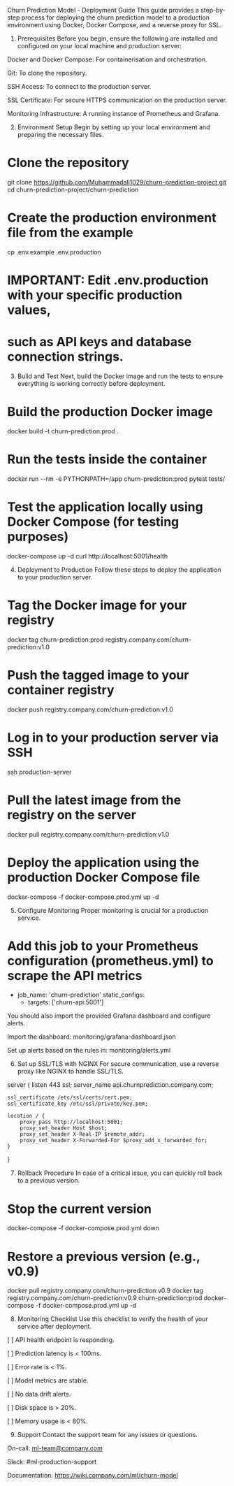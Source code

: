 Churn Prediction Model - Deployment Guide
This guide provides a step-by-step process for deploying the churn prediction model to a production environment using Docker, Docker Compose, and a reverse proxy for SSL.

1. Prerequisites
Before you begin, ensure the following are installed and configured on your local machine and production server:

Docker and Docker Compose: For containerisation and orchestration.

Git: To clone the repository.

SSH Access: To connect to the production server.

SSL Certificate: For secure HTTPS communication on the production server.

Monitoring Infrastructure: A running instance of Prometheus and Grafana.

2. Environment Setup
Begin by setting up your local environment and preparing the necessary files.

# Clone the repository
git clone https://github.com/Muhammadali1029/churn-prediction-project.git
cd churn-prediction-project/churn-prediction

# Create the production environment file from the example
cp .env.example .env.production

# IMPORTANT: Edit .env.production with your specific production values,
# such as API keys and database connection strings.


3. Build and Test
Next, build the Docker image and run the tests to ensure everything is working correctly before deployment.

# Build the production Docker image
docker build -t churn-prediction:prod .

# Run the tests inside the container
docker run --rm -e PYTHONPATH=/app churn-prediction:prod pytest tests/

# Test the application locally using Docker Compose (for testing purposes)
docker-compose up -d
curl http://localhost:5001/health


4. Deployment to Production
Follow these steps to deploy the application to your production server.

# Tag the Docker image for your registry
docker tag churn-prediction:prod registry.company.com/churn-prediction:v1.0

# Push the tagged image to your container registry
docker push registry.company.com/churn-prediction:v1.0

# Log in to your production server via SSH
ssh production-server

# Pull the latest image from the registry on the server
docker pull registry.company.com/churn-prediction:v1.0

# Deploy the application using the production Docker Compose file
docker-compose -f docker-compose.prod.yml up -d


5. Configure Monitoring
Proper monitoring is crucial for a production service.

# Add this job to your Prometheus configuration (prometheus.yml) to scrape the API metrics
- job_name: 'churn-prediction'
  static_configs:
    - targets: ['churn-api:5001']


You should also import the provided Grafana dashboard and configure alerts.

Import the dashboard: monitoring/grafana-dashboard.json

Set up alerts based on the rules in: monitoring/alerts.yml

6. Set up SSL/TLS with NGINX
For secure communication, use a reverse proxy like NGINX to handle SSL/TLS.

server {
    listen 443 ssl;
    server_name api.churnprediction.company.com;

    ssl_certificate /etc/ssl/certs/cert.pem;
    ssl_certificate_key /etc/ssl/private/key.pem;

    location / {
        proxy_pass http://localhost:5001;
        proxy_set_header Host $host;
        proxy_set_header X-Real-IP $remote_addr;
        proxy_set_header X-Forwarded-For $proxy_add_x_forwarded_for;
    }
}


7. Rollback Procedure
In case of a critical issue, you can quickly roll back to a previous version.

# Stop the current version
docker-compose -f docker-compose.prod.yml down

# Restore a previous version (e.g., v0.9)
docker pull registry.company.com/churn-prediction:v0.9
docker tag registry.company.com/churn-prediction:v0.9 churn-prediction:prod
docker-compose -f docker-compose.prod.yml up -d


8. Monitoring Checklist
Use this checklist to verify the health of your service after deployment.

[ ] API health endpoint is responding.

[ ] Prediction latency is < 100ms.

[ ] Error rate is < 1%.

[ ] Model metrics are stable.

[ ] No data drift alerts.

[ ] Disk space is > 20%.

[ ] Memory usage is < 80%.

9. Support
Contact the support team for any issues or questions.

On-call: ml-team@company.com

Slack: #ml-production-support

Documentation: https://wiki.company.com/ml/churn-model
